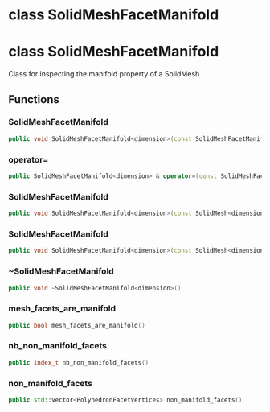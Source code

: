 # class SolidMeshFacetManifold

# class SolidMeshFacetManifold

Class for inspecting the manifold property of a SolidMesh

## Functions

### SolidMeshFacetManifold

```cpp
public void SolidMeshFacetManifold<dimension>(const SolidMeshFacetManifold<dimension> & )
```

### operator=

```cpp
public SolidMeshFacetManifold<dimension> & operator=(const SolidMeshFacetManifold<dimension> & )
```

### SolidMeshFacetManifold

```cpp
public void SolidMeshFacetManifold<dimension>(const SolidMesh<dimension> & mesh)
```

### SolidMeshFacetManifold

```cpp
public void SolidMeshFacetManifold<dimension>(const SolidMesh<dimension> & mesh, bool verbose)
```

### ~SolidMeshFacetManifold

```cpp
public void ~SolidMeshFacetManifold<dimension>()
```

### mesh_facets_are_manifold

```cpp
public bool mesh_facets_are_manifold()
```

### nb_non_manifold_facets

```cpp
public index_t nb_non_manifold_facets()
```

### non_manifold_facets

```cpp
public std::vector<PolyhedronFacetVertices> non_manifold_facets()
```
